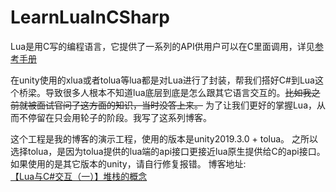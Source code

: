 # LearnLuaInCSharp
Lua是用C写的编程语言，它提供了一系列的API供用户可以在C里面调用，详见[参考手册](http://cloudwu.github.io/lua53doc/contents.html)

在unity使用的xlua或者tolua等lua都是对Lua进行了封装，帮我们搭好C#到Lua这个桥梁。导致很多人根本不知道lua底层到底是怎么跟其它语言交互的。~~比如我之前就被面试官问了这方面的知识，当时没答上来。~~ 为了让我们更好的掌握Lua，从而不停留在只会用轮子的阶段。我写了这系列博客。

这个工程是我的博客的演示工程，使用的版本是unity2019.3.0 + tolua。  之所以选择tolua，是因为tolua提供的lua端的api接口更接近lua原生提供给C的api接口。
如果使用的是其它版本的unity，请自行修复报错。
博客地址:  
[【Lua与C#交互（一）】堆栈的概念](https://blog.csdn.net/j756915370/article/details/105779176)
